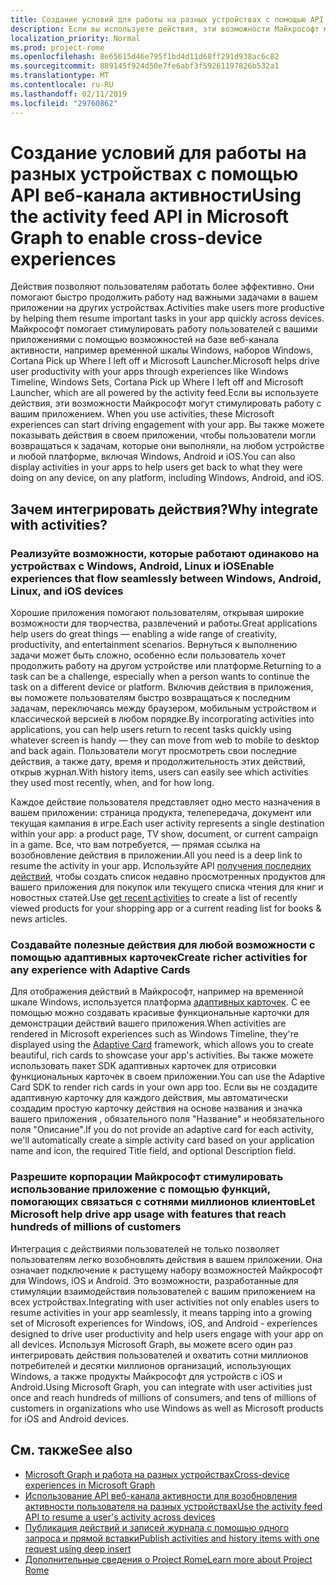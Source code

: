 ```yaml
---
title: Создание условий для работы на разных устройствах с помощью API веб-канала активности
description: Если вы используете действия, эти возможности Майкрософт могут стимулировать работу с вашим приложением. Вы также можете показывать действия в своем приложении, чтобы пользователи могли возвращаться к задачам, которые они выполняли, на любом устройстве и любой платформе, включая Windows, Android и iOS.
localization_priority: Normal
ms.prod: project-rome
ms.openlocfilehash: 8e65615d46e795f1bd4d11d68ff291d938ac6c82
ms.sourcegitcommit: 889145f924d50e7fe6abf3f59261197826b532a1
ms.translationtype: MT
ms.contentlocale: ru-RU
ms.lasthandoff: 02/11/2019
ms.locfileid: "29760862"
---
```

# <a name="using-the-activity-feed-api-in-microsoft-graph-to-enable-cross-device-experiences"></a><span data-ttu-id="37f40-104">Создание условий для работы на разных устройствах с помощью API веб-канала активности</span><span class="sxs-lookup"><span data-stu-id="37f40-104">Using the activity feed API in Microsoft Graph to enable cross-device experiences</span></span>

<span data-ttu-id="37f40-105">Действия позволяют пользователям работать более эффективно. Они помогают быстро продолжить работу над важными задачами в вашем приложении на других устройствах.</span><span class="sxs-lookup"><span data-stu-id="37f40-105">Activities make users more productive by helping them resume important tasks in your app quickly across devices.</span></span> <span data-ttu-id="37f40-106">Майкрософт помогает стимулировать работу пользователей с вашими приложениями с помощью возможностей на базе веб-канала активности, например временной шкалы Windows, наборов Windows, Cortana Pick up Where I left off и Microsoft Launcher.</span><span class="sxs-lookup"><span data-stu-id="37f40-106">Microsoft helps drive user productivity with your apps through experiences like Windows Timeline, Windows Sets, Cortana Pick up Where I left off and Microsoft Launcher, which are all powered by the activity feed.</span></span><span data-ttu-id="37f40-107">Если вы используете действия, эти возможности Майкрософт могут стимулировать работу с вашим приложением.</span><span class="sxs-lookup"><span data-stu-id="37f40-107"> When you use activities, these Microsoft experiences can start driving engagement with your app.</span></span> <span data-ttu-id="37f40-108">Вы также можете показывать действия в своем приложении, чтобы пользователи могли возвращаться к задачам, которые они выполняли, на любом устройстве и любой платформе, включая Windows, Android и iOS.</span><span class="sxs-lookup"><span data-stu-id="37f40-108">You can also display activities in your apps to help users get back to what they were doing on any device, on any platform, including Windows, Android, and iOS.</span></span>

## <a name="why-integrate-with-activities"></a><span data-ttu-id="37f40-109">Зачем интегрировать действия?</span><span class="sxs-lookup"><span data-stu-id="37f40-109">Why integrate with activities?</span></span>
### <a name="enable-experiences-that-flow-seamlessly-between-windows-android-linux-and-ios-devices"></a><span data-ttu-id="37f40-110">Реализуйте возможности, которые работают одинаково на устройствах с Windows, Android, Linux и iOS</span><span class="sxs-lookup"><span data-stu-id="37f40-110">Enable experiences that flow seamlessly between Windows, Android, Linux, and iOS devices</span></span> 
<span data-ttu-id="37f40-111">Хорошие приложения помогают пользователям, открывая широкие возможности для творчества, развлечений и работы.</span><span class="sxs-lookup"><span data-stu-id="37f40-111">Great applications help users do great things — enabling a wide range of creativity, productivity, and entertainment scenarios.</span></span> <span data-ttu-id="37f40-112">Вернуться к выполнению задачи может быть сложно, особенно если пользователь хочет продолжить работу на другом устройстве или платформе.</span><span class="sxs-lookup"><span data-stu-id="37f40-112">Returning to a task can be a challenge, especially when a person wants to continue the task on a different device or platform.</span></span> <span data-ttu-id="37f40-113">Включив действия в приложения, вы поможете пользователям быстро возвращаться к последним задачам, переключаясь между браузером, мобильным устройством и классической версией в любом порядке.</span><span class="sxs-lookup"><span data-stu-id="37f40-113">By incorporating activities into applications, you can help users return to recent tasks quickly using whatever screen is handy — they can move from web to mobile to desktop and back again.</span></span> <span data-ttu-id="37f40-114">Пользователи могут просмотреть свои последние действия, а также дату, время и продолжительность этих действий, открыв журнал.</span><span class="sxs-lookup"><span data-stu-id="37f40-114">With history items, users can easily see which activities they used most recently, when, and for how long.</span></span>   

<span data-ttu-id="37f40-115">Каждое действие пользователя представляет одно место назначения в вашем приложении: страница продукта, телепередача, документ или текущая кампания в игре.</span><span class="sxs-lookup"><span data-stu-id="37f40-115">Each user activity represents a single destination within your app: a product page, TV show, document, or current campaign in a game.</span></span> <span data-ttu-id="37f40-116">Все, что вам потребуется, — прямая ссылка на возобновление действия в приложении.</span><span class="sxs-lookup"><span data-stu-id="37f40-116">All you need is a deep link to resume the activity in your app.</span></span> <span data-ttu-id="37f40-117">Используйте API [получения последних действий](/graph/api/projectrome-get-recent-activities?view=graph-rest-1.0), чтобы создать список недавно просмотренных продуктов для вашего приложения для покупок или текущего списка чтения для книг и новостных статей.</span><span class="sxs-lookup"><span data-stu-id="37f40-117">Use [get recent activities](/graph/api/projectrome-get-recent-activities?view=graph-rest-1.0) to create a list of recently viewed products for your shopping app or a current reading list for books & news articles.</span></span> 

### <a name="create-richer-activities-for-any-experience-with-adaptive-cards"></a><span data-ttu-id="37f40-118">Создавайте полезные действия для любой возможности с помощью адаптивных карточек</span><span class="sxs-lookup"><span data-stu-id="37f40-118">Create richer activities for any experience with Adaptive Cards</span></span>
<span data-ttu-id="37f40-119">Для отображения действий в Майкрософт, например на временной шкале Windows, используется платформа [адаптивных карточек](https://adaptivecards.io/). С ее помощью можно создавать красивые функциональные карточки для демонстрации действий вашего приложения.</span><span class="sxs-lookup"><span data-stu-id="37f40-119">When activities are rendered in Microsoft experiences such as Windows Timeline, they're displayed using the [Adaptive Card](https://adaptivecards.io/) framework, which allows you to create beautiful, rich cards to showcase your app's activities.</span></span> <span data-ttu-id="37f40-120">Вы также можете использовать пакет SDK адаптивных карточек для отрисовки функциональных карточек в своем приложении.</span><span class="sxs-lookup"><span data-stu-id="37f40-120">You can use the Adaptive Card SDK to render rich cards in your own app too.</span></span> <span data-ttu-id="37f40-121">Если вы не создадите адаптивную карточку для каждого действия, мы автоматически создадим простую карточку действия на основе названия и значка вашего приложения , обязательного поля "Название" и необязательного поля "Описание".</span><span class="sxs-lookup"><span data-stu-id="37f40-121">If you do not provide an adaptive card for each activity, we'll automatically create a simple activity card based on your application name and icon, the required Title field, and optional Description field.</span></span> 

### <a name="let-microsoft-help-drive-app-usage-with-features-that-reach-hundreds-of-millions-of-customers"></a><span data-ttu-id="37f40-122">Разрешите корпорации Майкрософт стимулировать использование приложение с помощью функций, помогающих связаться с сотнями миллионов клиентов</span><span class="sxs-lookup"><span data-stu-id="37f40-122">Let Microsoft help drive app usage with features that reach hundreds of millions of customers</span></span>
<span data-ttu-id="37f40-123">Интеграция с действиями пользователей не только позволяет пользователям легко возобновлять действия в вашем приложении. Она означает подключение к растущему набору возможностей Майкрософт для Windows, iOS и Android. Это возможности, разработанные для стимуляции взаимодействия пользователей с вашим приложением на всех устройствах.</span><span class="sxs-lookup"><span data-stu-id="37f40-123">Integrating with user activities not only enables users to resume activities in your app seamlessly, it means tapping into a growing set of Microsoft experiences for Windows, iOS, and Android - experiences designed to drive user productivity and help users engage with your app on all devices.</span></span> <span data-ttu-id="37f40-124">Используя Microsoft Graph, вы можете всего один раз интегрировать действия пользователей и охватить сотни миллионов потребителей и десятки миллионов организаций, использующих Windows, а также продукты Майкрософт для устройств с iOS и Android.</span><span class="sxs-lookup"><span data-stu-id="37f40-124">Using Microsoft Graph, you can integrate with user activities just once and reach hundreds of millions of consumers, and tens of millions of customers in organizations who use Windows as well as Microsoft products for iOS and Android devices.</span></span>

## <a name="see-also"></a><span data-ttu-id="37f40-125">См. также</span><span class="sxs-lookup"><span data-stu-id="37f40-125">See also</span></span>

- [<span data-ttu-id="37f40-126">Microsoft Graph и работа на разных устройствах</span><span class="sxs-lookup"><span data-stu-id="37f40-126">Cross-device experiences in Microsoft Graph</span></span>](cross-device-concept-overview.md)
- [<span data-ttu-id="37f40-127">Использование API веб-канала активности для возобновления активности пользователя на разных устройствах</span><span class="sxs-lookup"><span data-stu-id="37f40-127">Use the activity feed API to resume a user's activity across devices</span></span>](/graph/api/resources/activity-feed-api-overview?view=graph-rest-1.0)
- [<span data-ttu-id="37f40-128">Публикация действий и записей журнала с помощью одного запроса и прямой вставки</span><span class="sxs-lookup"><span data-stu-id="37f40-128">Publish activities and history items with one request using deep insert</span></span>](/graph/api/projectrome-put-activity?view=graph-rest-1.0#example-2---deep-insert)
- [<span data-ttu-id="37f40-129">Дополнительные сведения о Project Rome</span><span class="sxs-lookup"><span data-stu-id="37f40-129">Learn more about Project Rome</span></span>](https://aka.ms/projectrome)
